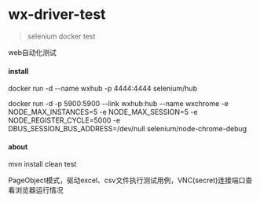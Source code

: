 # wx-driver-test

>selenium docker test

web自动化测试

#### install

docker run -d --name wxhub -p 4444:4444 selenium/hub

docker run -d -p 5900:5900 --link wxhub:hub --name wxchrome -e NODE_MAX_INSTANCES=5 -e NODE_MAX_SESSION=5 -e NODE_REGISTER_CYCLE=5000 -e DBUS_SESSION_BUS_ADDRESS=/dev/null selenium/node-chrome-debug

#### about
mvn install clean test

PageObject模式，驱动excel、csv文件执行测试用例，VNC(secret)连接端口查看浏览器运行情况
